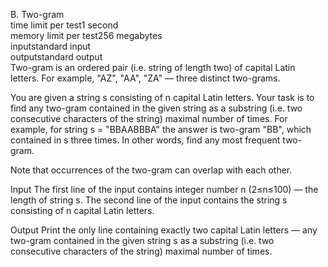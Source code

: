 B. Two-gram  
time limit per test1 second  
memory limit per test256 megabytes  
inputstandard input  
outputstandard output  
Two-gram is an ordered pair (i.e. string of length two) of capital Latin letters. For example, "AZ", "AA", "ZA" — three distinct two-grams.

You are given a string s consisting of n capital Latin letters. Your task is to find any two-gram contained in the given string as a substring (i.e. two consecutive characters of the string) maximal number of times. For example, for string s = "BBAABBBA" the answer is two-gram "BB", which contained in s three times. In other words, find any most frequent two-gram.

Note that occurrences of the two-gram can overlap with each other.

Input
The first line of the input contains integer number n (2≤n≤100) — the length of string s. The second line of the input contains the string s consisting of n capital Latin letters.

Output
Print the only line containing exactly two capital Latin letters — any two-gram contained in the given string s as a substring (i.e. two consecutive characters of the string) maximal number of times.
